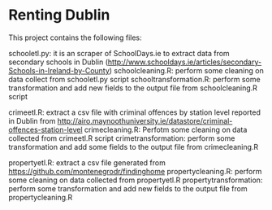 # Renting Dublin

This project contains the following files:

schooletl.py: it is an scraper of SchoolDays.ie to extract data from secondary schools in Dublin (http://www.schooldays.ie/articles/secondary-Schools-in-Ireland-by-County)
schoolcleaning.R: perform some cleaning on data collect from schooletl.py script
schooltransformation.R: perform some transformation and add new fields to the output file from schoolcleaning.R script

crimeetl.R: extract a csv file with criminal offences by station level reported in Dublin from http://airo.maynoothuniversity.ie/datastore/criminal-offences-station-level
crimecleaning.R: Perfotm some cleaning on data collected from crimeetl.R script
crimetransformation: perform some transformation and add some fields to the output file from crimecleaning.R

propertyetl.R: extract a csv file generated from https://github.com/montenegrodr/findinghome
propertycleaning.R: perform some cleaning on data collected from propertyetl.R
propertytransformation: perform some transformation and add new fields to the output file from propertycleaning.R


